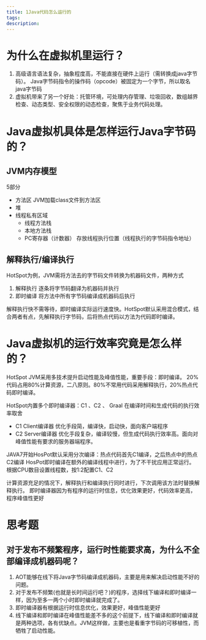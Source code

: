 ```yaml
---
title: 1Java代码怎么运行的
tags:
description:
---
```


# 为什么在虚拟机里运行？
1. 高级语言语法复杂，抽象程度高，不能直接在硬件上运行（需转换成java字节码）。
Java字节码指令的操作码（opcode）被固定为一个字节，所以取名java字节码
2. 虚拟机带来了另一个好处：托管环境，可处理内存管理、垃圾回收，数组越界检查、动态类型、安全权限的动态检查，聚焦于业务代码处理。
# Java虚拟机具体是怎样运行Java字节码的？
## JVM内存模型
5部分
- 方法区
JVM加载class文件到方法区
- 堆
- 线程私有区域
    - 线程方法栈
    - 本地方法栈
    - PC寄存器（计数器） 存放线程执行位置（线程执行的字节码指令地址）

## 解释执行/编译执行
HotSpot为例，JVM需将方法去的字节码文件转换为机器码文件，两种方式
1. 解释执行
逐条将字节码翻译为机器码并执行
2. 即时编译
将方法中所有字节码编译成机器码后执行

解释执行快不需等待，即时编译实际运行速度快。HotSpot默认采用混合模式，结合两者有点，先解释执行字节码，后将热点代码以方法为代码即时编译。

# Java虚拟机的运行效率究竟是怎么样的？
HotSpot JVM采用多技术提升启动性能及峰值性能，重要手段：即时编译。
20%代码占用80%计算资源，二八原则。80%不常用代码采用解释执行，20%热点代码即时编译。

HotSpot内置多个即时编译器：C1 、C2 、 Graal
在编译时间和生成代码的执行效率取舍
- C1 Client编译器
优化手段简，编译快，启动快，面向客户端程序
- C2 Server编译器
优化手段复杂，编译较慢，但生成代码执行效率高。面向对峰值性能有要求的服务器端程序。

JAVA7开始HosPot默认采用分次编译：热点代码首先C1编译，之后热点中的热点C2编译
HosPot即时编译在额外的编译线程中进行，为了不干扰应用正常运行。根据CPU数目设置线程数，按1:2配置C1、C2

计算资源充足的情况下，解释执行和编译执行同时进行，下次调用该方法时替换解释执行。
即时编译器因为有程序的运行时信息，优化效果更好，代码效率更高，程序峰值性更好
 


# 思考题
## 对于发布不频繁程序，运行时性能要求高，为什么不全部编译成机器码呢？
1. AOT能够在线下将Java字节码编译成机器码，主要是用来解决启动性能不好的问题。
2. 对于发布不频繁(也就是长时间运行吧？)的程序，选择线下编译和即时编译一样，因为至多一两个小时即时编译就完成了。
3. 即时编译器有根据运行时信息优化，效果更好，峰值性能更好
4. 线下编译和即时编译在峰值性能差不多的这个前提下，线下编译和即时编译就是两种选项，各有优缺点。JVM这样做，主要也是看重字节码的可移植性，而牺牲了启动性能。